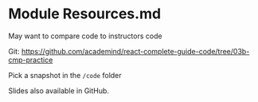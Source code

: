 # Module Resources.md

May want to compare code to instructors code

Git: https://github.com/academind/react-complete-guide-code/tree/03b-cmp-practice

Pick a snapshot in the `/code` folder

Slides also available in GitHub.
